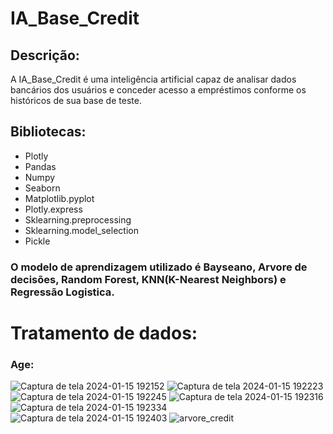# IA_Base_Credit
 
## Descrição:
A IA_Base_Credit é uma inteligência artificial capaz de analisar dados bancários dos usuários e conceder acesso a empréstimos conforme os históricos de sua base de teste.

## Bibliotecas:
- Plotly
- Pandas
- Numpy
- Seaborn
- Matplotlib.pyplot
- Plotly.express
- Sklearning.preprocessing
- Sklearning.model_selection
- Pickle

### O modelo de aprendizagem utilizado é Bayseano, Arvore de decisões, Random Forest, KNN(K-Nearest Neighbors) e Regressão Logistica.

# Tratamento de dados:
### Age:
![Captura de tela 2024-01-15 192152](https://github.com/AndreMoreira00/Base_Credito/assets/59531553/6772022f-8f6e-45a3-8eb2-098b87d4b2ad)
![Captura de tela 2024-01-15 192223](https://github.com/AndreMoreira00/Base_Credito/assets/59531553/c1c3baff-ee02-4098-849b-a01d2da56db5)
![Captura de tela 2024-01-15 192245](https://github.com/AndreMoreira00/Base_Credito/assets/59531553/3b13e8b8-c30a-40b1-994a-52d37000db03)
![Captura de tela 2024-01-15 192316](https://github.com/AndreMoreira00/Base_Credito/assets/59531553/8afd0b32-8108-47d0-ab58-3e3e9714df33)
![Captura de tela 2024-01-15 192334](https://github.com/AndreMoreira00/Base_Credito/assets/59531553/5372110d-96a1-42dc-b4b8-8f6fe2105f8a)
![Captura de tela 2024-01-15 192403](https://github.com/AndreMoreira00/Base_Credito/assets/59531553/bd0253dc-1dc2-46bc-b027-bcafa7972ee6)
![arvore_credit](https://github.com/AndreMoreira00/Base_Credito/assets/59531553/6597e02d-7b8c-4cae-b12d-920f8b1555f3)
#
